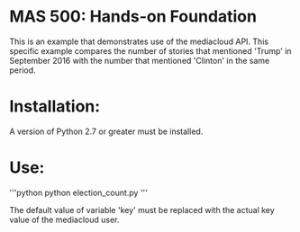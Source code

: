 # MAS 500: Hands-on Foundation

This is an example that demonstrates use of the mediacloud API. This specific example compares the number of stories that mentioned 'Trump' in September 2016 with the number that mentioned 'Clinton' in the same period.


# Installation:

A version of Python 2.7 or greater must be installed.

# Use:

'''python
python election_count.py
'''

The default value of variable 'key' must be replaced with the actual key value of the mediacloud user.
